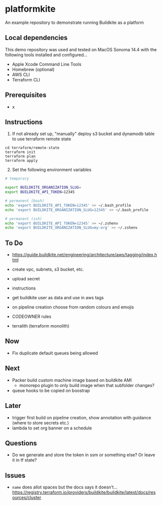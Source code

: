 # platformkite

An example repository to demonstrate running Buildkite as a platform

## Local dependencies

This demo repository was used and tested on MacOS Sonoma 14.4 with the following tools installed and configured...

- Apple Xcode Command Line Tools
- Homebrew (optional)
- AWS CLI
- Terraform CLI

## Prerequisites

- x

## Instructions

1. If not already set up, "manually" deploy s3 bucket and dynamodb table to use terraform remote state

```
cd terraform/remote-state
terraform init
terraform plan
terraform apply
```

2. Set the following environment variables

```bash
# temporary

export BUILDKITE_ORGANIZATION_SLUG=
export BUILDKITE_API_TOKEN=12345

# permanent (bash)
echo 'export BUILDKITE_API_TOKEN=12345' >> ~/.bash_profile
echo 'export BUILDKITE_ORGANIZATION_SLUG=12345' >> ~/.bash_profile

# permanent (zsh)
echo 'export BUILDKITE_API_TOKEN=12345' >> ~/.zshenv
echo 'export BUILDKITE_ORGANIZATION_SLUG=my-org' >> ~/.zshenv
```

## To Do

<!-- - s3 backend for state -->
<!-- - dynamodb lock table -->

- https://guide.buildkite.net/engineering/architecture/aws/tagging/index.html
- create vpc, subnets, s3 bucket, etc.
- upload secret
- instructions
- get buildkite user as data and use in aws tags
- on pipeline creation choose from random colours and emojis

- CODEOWNER rules
- terralith (terraform monolith)

## Now

- Fix duplicate default queues being allowed

## Next

- Packer build custom machine image based on buildkite AMI
  - monorepo plugin to only build image when that subfolder changes?
- queue hooks to be copied on boostrap

## Later

- trigger first build on pipeline creation, show annotation with guidance (where to store secrets etc.)
- lambda to set org banner on a schedule

## Questions

- Do we generate and store the token in ssm or something else? Or leave it in tf state?

## Issues

- `name` does allot spaces but the docs says it doesn't...
  https://registry.terraform.io/providers/buildkite/buildkite/latest/docs/resources/cluster
